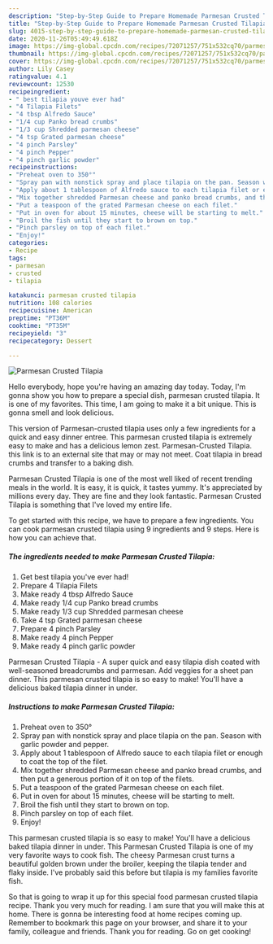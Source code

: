 ```yaml
---
description: "Step-by-Step Guide to Prepare Homemade Parmesan Crusted Tilapia"
title: "Step-by-Step Guide to Prepare Homemade Parmesan Crusted Tilapia"
slug: 4015-step-by-step-guide-to-prepare-homemade-parmesan-crusted-tilapia
date: 2020-11-26T05:49:49.618Z
image: https://img-global.cpcdn.com/recipes/72071257/751x532cq70/parmesan-crusted-tilapia-recipe-main-photo.jpg
thumbnail: https://img-global.cpcdn.com/recipes/72071257/751x532cq70/parmesan-crusted-tilapia-recipe-main-photo.jpg
cover: https://img-global.cpcdn.com/recipes/72071257/751x532cq70/parmesan-crusted-tilapia-recipe-main-photo.jpg
author: Lily Casey
ratingvalue: 4.1
reviewcount: 12530
recipeingredient:
- " best tilapia youve ever had"
- "4 Tilapia Filets"
- "4 tbsp Alfredo Sauce"
- "1/4 cup Panko bread crumbs"
- "1/3 cup Shredded parmesan cheese"
- "4 tsp Grated parmesan cheese"
- "4 pinch Parsley"
- "4 pinch Pepper"
- "4 pinch garlic powder"
recipeinstructions:
- "Preheat oven to 350°"
- "Spray pan with nonstick spray and place tilapia on the pan. Season with garlic powder and pepper."
- "Apply about 1 tablespoon of Alfredo sauce to each tilapia filet or enough to coat the top of the filet."
- "Mix together shredded Parmesan cheese and panko bread crumbs, and then put a generous portion of it on top of the filets."
- "Put a teaspoon of the grated Parmesan cheese on each filet."
- "Put in oven for about 15 minutes, cheese will be starting to melt."
- "Broil the fish until they start to brown on top."
- "Pinch parsley on top of each filet."
- "Enjoy!"
categories:
- Recipe
tags:
- parmesan
- crusted
- tilapia

katakunci: parmesan crusted tilapia 
nutrition: 108 calories
recipecuisine: American
preptime: "PT36M"
cooktime: "PT35M"
recipeyield: "3"
recipecategory: Dessert

---
```



![Parmesan Crusted Tilapia](https://img-global.cpcdn.com/recipes/72071257/751x532cq70/parmesan-crusted-tilapia-recipe-main-photo.jpg)

Hello everybody, hope you're having an amazing day today. Today, I'm gonna show you how to prepare a special dish, parmesan crusted tilapia. It is one of my favorites. This time, I am going to make it a bit unique. This is gonna smell and look delicious.

This version of Parmesan-crusted tilapia uses only a few ingredients for a quick and easy dinner entree. This parmesan crusted tilapia is extremely easy to make and has a delicious lemon zest. Parmesan-Crusted Tilapia. this link is to an external site that may or may not meet. Coat tilapia in bread crumbs and transfer to a baking dish.

Parmesan Crusted Tilapia is one of the most well liked of recent trending meals in the world. It is easy, it is quick, it tastes yummy. It's appreciated by millions every day. They are fine and they look fantastic. Parmesan Crusted Tilapia is something that I've loved my entire life.


To get started with this recipe, we have to prepare a few ingredients. You can cook parmesan crusted tilapia using 9 ingredients and 9 steps. Here is how you can achieve that.

<!--inarticleads1-->

##### The ingredients needed to make Parmesan Crusted Tilapia:

1. Get  best tilapia you&#39;ve ever had!
1. Prepare 4 Tilapia Filets
1. Make ready 4 tbsp Alfredo Sauce
1. Make ready 1/4 cup Panko bread crumbs
1. Make ready 1/3 cup Shredded parmesan cheese
1. Take 4 tsp Grated parmesan cheese
1. Prepare 4 pinch Parsley
1. Make ready 4 pinch Pepper
1. Make ready 4 pinch garlic powder


Parmesan Crusted Tilapia - A super quick and easy tilapia dish coated with well-seasoned breadcrumbs and parmesan. Add veggies for a sheet pan dinner. This parmesan crusted tilapia is so easy to make! You&#39;ll have a delicious baked tilapia dinner in under. 

<!--inarticleads2-->

##### Instructions to make Parmesan Crusted Tilapia:

1. Preheat oven to 350°
1. Spray pan with nonstick spray and place tilapia on the pan. Season with garlic powder and pepper.
1. Apply about 1 tablespoon of Alfredo sauce to each tilapia filet or enough to coat the top of the filet.
1. Mix together shredded Parmesan cheese and panko bread crumbs, and then put a generous portion of it on top of the filets.
1. Put a teaspoon of the grated Parmesan cheese on each filet.
1. Put in oven for about 15 minutes, cheese will be starting to melt.
1. Broil the fish until they start to brown on top.
1. Pinch parsley on top of each filet.
1. Enjoy!


This parmesan crusted tilapia is so easy to make! You&#39;ll have a delicious baked tilapia dinner in under. This Parmesan Crusted Tilapia is one of my very favorite ways to cook fish. The cheesy Parmesan crust turns a beautiful golden brown under the broiler, keeping the tilapia tender and flaky inside. I&#39;ve probably said this before but tilapia is my families favorite fish. 

So that is going to wrap it up for this special food parmesan crusted tilapia recipe. Thank you very much for reading. I am sure that you will make this at home. There is gonna be interesting food at home recipes coming up. Remember to bookmark this page on your browser, and share it to your family, colleague and friends. Thank you for reading. Go on get cooking!

